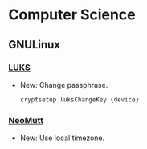 # Computer Science

## GNULinux

### [LUKS](luks.md)

* New: Change passphrase.

    ```bash
    cryptsetup luksChangeKey {device}
    ```
    

### [NeoMutt](neomutt.md)

* New: Use local timezone.